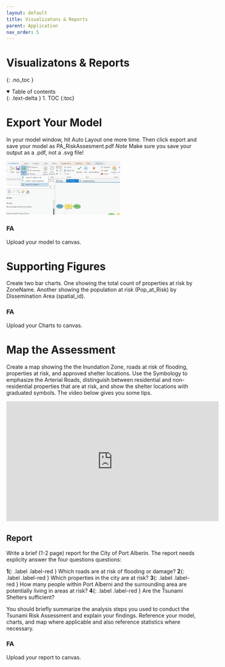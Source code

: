 ```yaml
---
layout: default
title: Visualizatons & Reports
parent: Application
nav_order: 5
---
```


# Visualizatons & Reports
{: .no_toc }

<details open markdown="block">
  <summary>
    Table of contents
  </summary>
  {: .text-delta }
1. TOC
{:toc}
</details>


# Export Your Model

In your model window, hit Auto Layout one more time.  Then click export and save your model as PA_RiskAssesment.pdf  *Note* Make sure you save your output as a .pdf, not a .svg file!

<img src='content/images/export_model.png' width='300'>

### FA
Upload your model to canvas.

# Supporting Figures

Create two bar charts.  One showing the total count of properties at risk by ZoneName.  Another showing the population at risk (Pop_at_Risk) by Dissemination Area (spatial_id).

### FA
Upload your Charts to canvas.


# Map the Assessment

Create a map showing the the Inundation Zone, roads at risk of flooding, properties at risk, and approved shelter locations.  Use the Symbology to emphasize the Arterial Roads, distinguish between residential and non-residential properties that are at risk, and show the shelter locations with graduated symbols.  The video below gives you some tips.

<iframe width="560" height="315" src="https://www.youtube.com/embed/0TnQAzxwWaQ" title="YouTube video player" frameborder="0" allow="accelerometer; autoplay; clipboard-write; encrypted-media; gyroscope; picture-in-picture" allowfullscreen></iframe>

## Report

Write a brief (1-2 page) report for the City of Port Alberin.  The report needs explicity answer the four questions questions:

**1**{: .label .label-red } Which roads are at risk of flooding or damage?
**2**{: .label .label-red } Which properties in the city are at risk?
**3**{: .label .label-red } How many people within Port Alberni and the surrounding area are potentially living in areas at risk?
**4**{: .label .label-red } Are the Tsunami Shelters sufficient?

You should briefly summarize the analysis steps you used to conduct the Tsunami Risk Assessment and explain your findings.  Reference your model, charts, and map where applicable and also reference statistics where necessary.



### FA

Upload your report to canvas.

<!-- Needs to explain results & answer each question (see above^) (10 pts - 2 each) + introduction/summary of problem (5pts) + explain steps (5pts)-->
